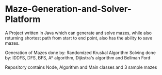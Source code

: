 # Maze-Generation-and-Solver-Platform
A Project written in Java which can generate and solve mazes, while also returning shortest path from start to end point, also has the ability to save mazes.

Generation of Mazes done by: Randomized Kruskal Algorithm
Solving done by: IDDFS, DFS, BFS, A* algorithm, Dijkstra's algorithm and Bellman Ford

Repository contains Node, Algorithm and Main classes and 3 sample mazes

